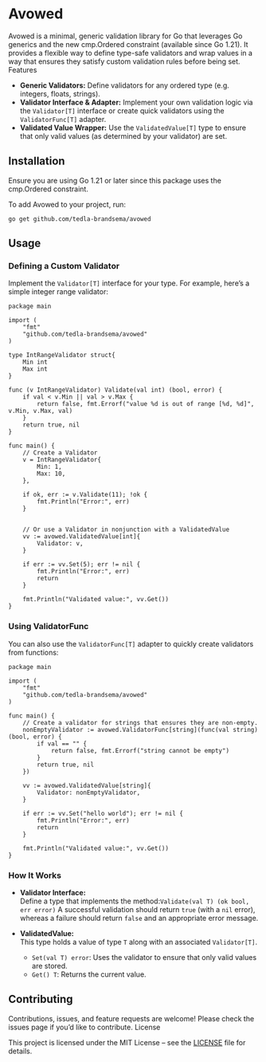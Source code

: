 # Avowed

Avowed is a minimal, generic validation library for Go that leverages Go generics and the new cmp.Ordered constraint (available since Go 1.21). It provides a flexible way to define type-safe validators and wrap values in a way that ensures they satisfy custom validation rules before being set.
Features

* **Generic Validators:** Define validators for any ordered type (e.g. integers, floats, strings).
* **Validator Interface & Adapter:** Implement your own validation logic via the `Validator[T]` interface or create quick validators using the `ValidatorFunc[T]` adapter.
* **Validated Value Wrapper:** Use the `ValidatedValue[T]` type to ensure that only valid values (as determined by your validator) are set.

## Installation

Ensure you are using Go 1.21 or later since this package uses the cmp.Ordered constraint.

To add Avowed to your project, run:

``
go get github.com/tedla-brandsema/avowed
``

## Usage

### Defining a Custom Validator

Implement the `Validator[T]` interface for your type. For example, here’s a simple integer range validator:

```
package main

import (
	"fmt"
	"github.com/tedla-brandsema/avowed"
)

type IntRangeValidator struct{
	Min int
	Max int
}

func (v IntRangeValidator) Validate(val int) (bool, error) {
	if val < v.Min || val > v.Max {
		return false, fmt.Errorf("value %d is out of range [%d, %d]", v.Min, v.Max, val)
	}
	return true, nil
}

func main() {
	// Create a Validator
	v = IntRangeValidator{
		Min: 1,
		Max: 10,
	},

	if ok, err := v.Validate(11); !ok {
		fmt.Println("Error:", err)
	}


	// Or use a Validator in nonjunction with a ValidatedValue
	vv := avowed.ValidatedValue[int]{
		Validator: v,
	}
	
	if err := vv.Set(5); err != nil {
		fmt.Println("Error:", err)
		return
	}
	
	fmt.Println("Validated value:", vv.Get())
}
```

### Using ValidatorFunc

You can also use the `ValidatorFunc[T]` adapter to quickly create validators from functions:

```
package main

import (
	"fmt"
	"github.com/tedla-brandsema/avowed"
)

func main() {
	// Create a validator for strings that ensures they are non-empty.
	nonEmptyValidator := avowed.ValidatorFunc[string](func(val string) (bool, error) {
		if val == "" {
			return false, fmt.Errorf("string cannot be empty")
		}
		return true, nil
	})

	vv := avowed.ValidatedValue[string]{
		Validator: nonEmptyValidator,
	}

	if err := vv.Set("hello world"); err != nil {
		fmt.Println("Error:", err)
		return
	}

	fmt.Println("Validated value:", vv.Get())
}
```

### How It Works

* **Validator Interface:**\
    Define a type that implements the method:`Validate(val T) (ok bool, err error)`
    A successful validation should return `true` (with a `nil` error), whereas a failure should return `false` and an appropriate error message.

* **ValidatedValue:**\
    This type holds a value of type `T` along with an associated `Validator[T]`. 
	* `Set(val T) error`: Uses the validator to ensure that only valid values are stored.
	* `Get() T`: Returns the current value.

## Contributing

Contributions, issues, and feature requests are welcome! Please check the issues page if you’d like to contribute.
License

This project is licensed under the MIT License – see the [LICENSE](https://github.com/tedla-brandsema/avowed/blob/main/LICENSE) file for details.

